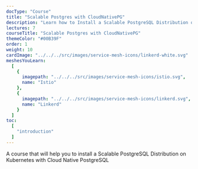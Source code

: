 ```yaml
---
docType: "Course"
title: "Scalable Postgres with CloudNativePG"
description: "Learn how to Install a Scalable PostgreSQL Distribution on Kubernetes with Cloud Native PostgreSQL"
lectures: 7
courseTitle: "Scalable Postgres with CloudNativePG"
themeColor: "#00B39F"
order: 1
weight: 10
cardImage: "../../../src/images/service-mesh-icons/linkerd-white.svg"
meshesYouLearn:
  [
    {
      imagepath: "../../../src/images/service-mesh-icons/istio.svg",
      name: "Istio"
    },
    {
      imagepath: "../../../src/images/service-mesh-icons/linkerd.svg",
      name: "Linkerd"
    }
  ]
toc:
  [
    "introduction"
  ]
---
```


A course that will help you to install a Scalable PostgreSQL Distribution on Kubernetes with Cloud Native PostgreSQL
